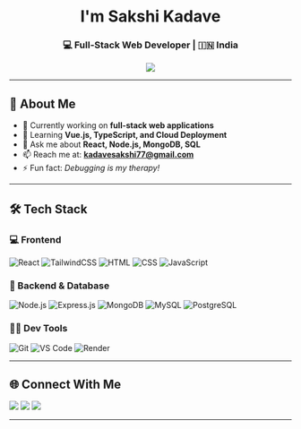 <h1 align="center"> I'm Sakshi Kadave</h1>
<h3 align="center">💻 Full-Stack Web Developer | 🇮🇳 India</h3>

<p align="center">
  <img src="https://readme-typing-svg.herokuapp.com/?lines=Passionate+Web+Developer;Always+Learning+New+Tech;Loves+Clean+UI+and+Debugging&center=true&width=500&height=45" />
</p>

---

## 🚀 About Me

- 🔭 Currently working on **full-stack web applications**
- 🌱 Learning **Vue.js, TypeScript, and Cloud Deployment**
- 💬 Ask me about **React, Node.js, MongoDB, SQL**
- 📫 Reach me at: **kadavesakshi77@gmail.com**
- ⚡ Fun fact: *Debugging is my therapy!*

---

## 🛠️ Tech Stack

### 💻 Frontend
![React](https://img.shields.io/badge/React-20232A?style=flat&logo=react&logoColor=61DAFB)
![TailwindCSS](https://img.shields.io/badge/TailwindCSS-06B6D4?style=flat&logo=tailwind-css&logoColor=white)
![HTML](https://img.shields.io/badge/HTML5-E34F26?style=flat&logo=html5&logoColor=white)
![CSS](https://img.shields.io/badge/CSS3-1572B6?style=flat&logo=css3&logoColor=white)
![JavaScript](https://img.shields.io/badge/JavaScript-F7DF1E?style=flat&logo=javascript&logoColor=black)

### 🧰 Backend & Database
![Node.js](https://img.shields.io/badge/Node.js-339933?style=flat&logo=nodedotjs&logoColor=white)
![Express.js](https://img.shields.io/badge/Express.js-000000?style=flat&logo=express&logoColor=white)
![MongoDB](https://img.shields.io/badge/MongoDB-4EA94B?style=flat&logo=mongodb&logoColor=white)
![MySQL](https://img.shields.io/badge/MySQL-00758F?style=flat&logo=mysql&logoColor=white)
![PostgreSQL](https://img.shields.io/badge/PostgreSQL-4169E1?style=flat&logo=postgresql&logoColor=white)

### 🧑‍💻 Dev Tools
![Git](https://img.shields.io/badge/Git-F05032?style=flat&logo=git&logoColor=white)
![VS Code](https://img.shields.io/badge/VS%20Code-007ACC?style=flat&logo=visual-studio-code&logoColor=white)
![Render](https://img.shields.io/badge/Render-46E3B7?style=flat&logo=render&logoColor=black)

---

## 🌐 Connect With Me

<p>
  <a href="mailto:kadavesakshi77@gmail.com"><img src="https://img.shields.io/badge/Gmail-D14836?style=for-the-badge&logo=gmail&logoColor=white"/></a>
  <a href="https://www.linkedin.com/in/sakshi-kadave-834a7923"><img src="https://img.shields.io/badge/LinkedIn-0A66C2?style=for-the-badge&logo=linkedin&logoColor=white"/></a>
  <a href="https://sakshi-kadave-9nj2.onrender.com/"><img src="https://img.shields.io/badge/Portfolio-000?style=for-the-badge&logo=vercel&logoColor=white"/></a>
</p>

---

